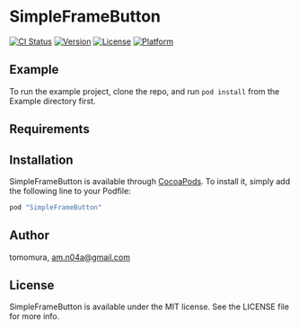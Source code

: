 # SimpleFrameButton

[![CI Status](http://img.shields.io/travis/tomomura/SimpleFrameButton.svg?style=flat)](https://travis-ci.org/tomomura/SimpleFrameButton)
[![Version](https://img.shields.io/cocoapods/v/SimpleFrameButton.svg?style=flat)](http://cocoapods.org/pods/SimpleFrameButton)
[![License](https://img.shields.io/cocoapods/l/SimpleFrameButton.svg?style=flat)](http://cocoapods.org/pods/SimpleFrameButton)
[![Platform](https://img.shields.io/cocoapods/p/SimpleFrameButton.svg?style=flat)](http://cocoapods.org/pods/SimpleFrameButton)

## Example

To run the example project, clone the repo, and run `pod install` from the Example directory first.

## Requirements

## Installation

SimpleFrameButton is available through [CocoaPods](http://cocoapods.org). To install
it, simply add the following line to your Podfile:

```ruby
pod "SimpleFrameButton"
```

## Author

tomomura, am.n04a@gmail.com

## License

SimpleFrameButton is available under the MIT license. See the LICENSE file for more info.
